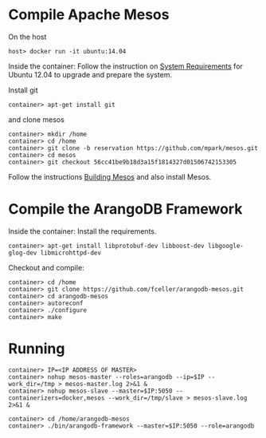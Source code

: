 # Compile Apache Mesos

On the host

    host> docker run -it ubuntu:14.04

Inside the container: Follow the instruction on
[System Requirements](http://mesos.apache.org/gettingstarted/)
for Ubuntu 12.04 to upgrade and prepare the system.

Install git

    container> apt-get install git

and clone mesos

    container> mkdir /home
    container> cd /home
    container> git clone -b reservation https://github.com/mpark/mesos.git
    container> cd mesos
    container> git checkout 56cc41be9b18d3a15f1814327d01506742153305

Follow the instructions
[Building Mesos](http://mesos.apache.org/gettingstarted/)
and also install Mesos.

# Compile the ArangoDB Framework

Inside the container: Install the requirements.

    container> apt-get install libprotobuf-dev libboost-dev libgoogle-glog-dev libmicrohttpd-dev 

Checkout and compile:

    container> cd /home
    container> git clone https://github.com/fceller/arangodb-mesos.git
    container> cd arangodb-mesos
    container> autoreconf
    container> ./configure
    container> make

# Running

    container> IP=<IP ADDRESS OF MASTER>
    container> nohup mesos-master --roles=arangodb --ip=$IP --work_dir=/tmp > mesos-master.log 2>&1 &
    container> nohup mesos-slave --master=$IP:5050 --containerizers=docker,mesos --work_dir=/tmp/slave > mesos-slave.log 2>&1 &

    container> cd /home/arangodb-mesos
    container> ./bin/arangodb-framework --master=$IP:5050 --role=arangodb 


